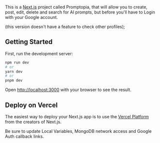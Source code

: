 This is a [Next.js](https://nextjs.org/) project called Promptopia, that  will allow you to create, post, edit, delete and search for AI prompts, but before you'll have to Login with your Google account.

(this version doesn't have a feature to check other profiles);

## Getting Started

First, run the development server:

```bash
npm run dev
# or
yarn dev
# or
pnpm dev
```

Open [http://localhost:3000](http://localhost:3000) with your browser to see the result.

## Deploy on Vercel

The easiest way to deploy your Next.js app is to use the [Vercel Platform](https://vercel.com/new?utm_medium=default-template&filter=next.js&utm_source=create-next-app&utm_campaign=create-next-app-readme) from the creators of Next.js.

Be sure to update Local Variables, MongoDB network access and Google Auth callback links.
